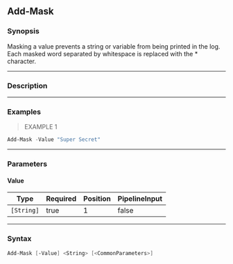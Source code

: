 Add-Mask
--------

### Synopsis
Masking a value prevents a string or variable from being printed in the log. 
Each masked word separated by whitespace is replaced with the * character.

---

### Description

---

### Examples
> EXAMPLE 1

```PowerShell
Add-Mask -Value "Super Secret"
```

---

### Parameters
#### **Value**

|Type      |Required|Position|PipelineInput|
|----------|--------|--------|-------------|
|`[String]`|true    |1       |false        |

---

### Syntax
```PowerShell
Add-Mask [-Value] <String> [<CommonParameters>]
```
